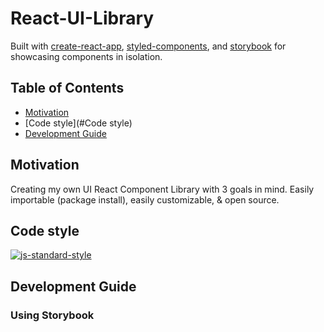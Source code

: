 # React-UI-Library

Built with [create-react-app](https://github.com/facebook/create-react-app), [styled-components](https://www.styled-components.com/docs), and [storybook](https://storybook.js.org/docs/basics/introduction/) for showcasing components in isolation. 

## Table of Contents

- [Motivation](#Motivation)
- [Code style](#Code style)
- [Development Guide](#development-guide)

## Motivation

Creating my own UI React Component Library with 3 goals in mind. Easily importable (package install), easily customizable, & open source. 

## Code style
[![js-standard-style](https://img.shields.io/badge/code%20style-standard-brightgreen.svg?style=flat)](https://github.com/feross/standard)

## Development Guide

### Using Storybook

